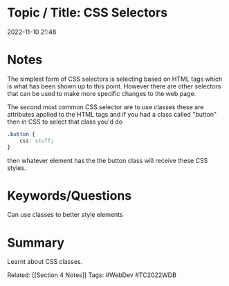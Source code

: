 # Topic / Title: CSS Selectors

2022-11-10
21:48


# Notes
The simplest form of CSS selectors is selecting based on HTML tags which is what has been shown up to this point. However there are other selectors that can be used to make more specific changes to the web page.

The second most common CSS selector are to use classes these are attributes applied to the HTML tags and if you had a class called "button" then in CSS to select that class you'd do
```css
.button {
	css: stuff;
}
```
then whatever element has the the button class will receive these CSS styles.
# Keywords/Questions
Can use classes to better style elements
# Summary
Learnt about CSS classes.

Related: [[Section 4 Notes]]
Tags: #WebDev #TC2022WDB 